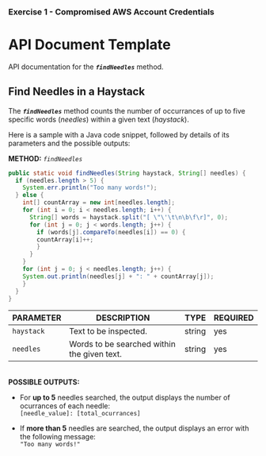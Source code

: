 ### Exercise 1 - Compromised AWS Account Credentials

# API Document Template

API documentation for the **_`findNeedles`_** method.

## Find Needles in a Haystack

The **_`findNeedles`_** method counts the number of occurrances of up to five specific words (*needles*) within a given text (*haystack*).

Here is a sample with a Java code snippet, followed by details of its parameters and the possible outputs:

**METHOD:** *`findNeedles`*
```java
public static void findNeedles(String haystack, String[] needles) {
  if (needles.length > 5) {
    System.err.println("Too many words!");
  } else {
    int[] countArray = new int[needles.length];
    for (int i = 0; i < needles.length; i++) {
      String[] words = haystack.split("[ \"\'\t\n\b\f\r]", 0);
      for (int j = 0; j < words.length; j++) {
        if (words[j].compareTo(needles[i]) == 0) {
        countArray[i]++;
        }
      }
    }
    for (int j = 0; j < needles.length; j++) {
    System.out.println(needles[j] + ": " + countArray[j]);
    }
  }
}
```

|PARAMETER|DESCRIPTION|TYPE|REQUIRED|
|---|---|---|---|
|`haystack`|Text to be inspected.|string|yes|
|`needles`|Words to be searched within the given text.|string|yes|

<br/>**POSSIBLE OUTPUTS:**

* For **up to 5** needles searched, the output displays the number of ocurrances of each needle:
<br/>`[needle_value]: [total_ocurrances]`

* If **more than 5** needles are searched, the output displays an error with the following message:
<br/>`"Too many words!"`

